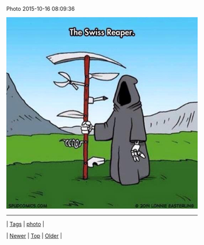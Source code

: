 <!--
title: Photo 2015-10-16 08
date: 2020-06-28T15:27:00.094Z
tags: photo
-->


Photo 2015-10-16 08:09:36

![](131273519191-0.jpg)

<!--BOTTOM-POST-NAVIGATION-->
---

| [Tags](tags.md) | [photo](tag-photo.md) |

| [Newer](131271080987.md) | [Top](index.md) | [Older](131402414635.md) |